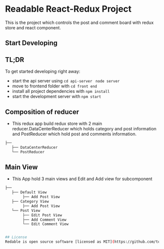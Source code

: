 # Readable React-Redux Project

This is the project which controls the post and comment board with redux store and react component.
## Start Developing

## TL;DR

To get started developing right away:
* start the api server using
 `cd api-server `
 `node server `
 * move to frontend folder with  `cd front end`
* install all project dependencies with `npm install`
* start the development server with `npm start`

## Composition of reducer
* This redux app build redux store with 2 main reducer.DataCenterReducer which holds category and post information and PostReducer which hold post and comments information.
```bash
├──
   ├── DataCenterReducer
   └── PostReducer
```

## Main View
* This App hold 3 main views and Edit and Add view for subcomponent
```bash
├──
   ├── Default View
        ├── Add Post View
   ├── Category View
        ├── Add Post View
   └── Post View
        ├── Edit Post View
        ├── Add Comment View
        └── Edit Comment View


## License
Redable is open source software [licensed as MIT](https://github.com/todhm/readable/blob/master/LICENSE).
